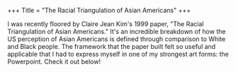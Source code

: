 +++
Title = "The Racial Triangulation of Asian Americans"
+++

I was recently floored by Claire Jean Kim's 1999 paper, "The Racial Triangulation of Asian Americans." It's an incredible breakdown of how the US perception of Asian Americans is defined through comparison to White and Black people. The framework that the paper built felt so useful and applicable that I had to express myself in one of my strongest art forms: the Powerpoint. Check it out below! 

